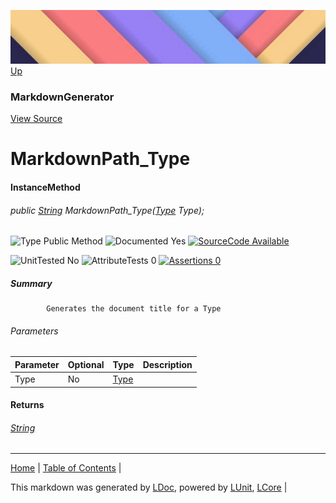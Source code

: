 ![](../Content/LDoc-banner-small.png "")
[Up](MarkdownGenerator.md)
### MarkdownGenerator
[View Source](../Markdown/MarkdownGenerator.cs)
# MarkdownPath_Type
#### InstanceMethod
###### public <a href="https://www.google.com/#q=C%23+System.String" alt="Search for 'System.String'" target="_blank">String</a> MarkdownPath_Type(<a href="https://www.google.com/#q=C%23+System.Type" alt="Search for 'System.Type'" target="_blank">Type</a> Type);

![Type Public Method](http://b.repl.ca/v1/Type-Public%20Method-lightgrey.png "") ![Documented Yes](http://b.repl.ca/v1/Documented-Yes-brightgreen.png "") [![SourceCode Available](http://b.repl.ca/v1/SourceCode-Available-brightgreen.png "")](../Markdown/MarkdownGenerator.cs#L742)

![UnitTested No](http://b.repl.ca/v1/UnitTested-No-lightgrey.png "") ![AttributeTests 0](http://b.repl.ca/v1/AttributeTests-0-lightgrey.png "") [![Assertions 0](http://b.repl.ca/v1/Assertions-0-lightgrey.png "")](../Markdown/MarkdownGenerator.cs)
##### Summary

            Generates the document title for a Type
            
###### Parameters

Parameter | Optional | Type | Description
:---  | :---  | :---  | :--- 
Type | No | <a href="https://www.google.com/#q=C%23+System.Type" alt="Search for 'System.Type'" target="_blank">Type</a> | 

#### Returns
###### <a href="https://www.google.com/#q=C%23+System.String" alt="Search for 'System.String'" target="_blank">String</a>
---

[Home](../../README.md) | [Table of Contents](../../TableOfContents.md) | 


This markdown was generated by [LDoc](https://github.com/CodeSingularity/LDoc), powered by [LUnit](https://github.com/CodeSingularity/LUnit), [LCore](https://github.com/CodeSingularity/LCore) | 

